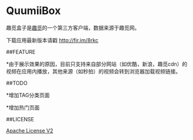 # QuumiiBox

趣觅盒子是[趣觅](http://www.quumii.com/videolist.php)的一个第三方客户端，数据来源于趣觅网。

下载应用最新版本请戳 http://fir.im/8rkc

##FEATURE

*由于展示效果的原因，目前只支持来自部分网站（如优酷，新浪，趣觅cdn）的视频在应用内播放，其他来源（如秒拍）的视频会转到浏览器加载视频链接。

##TODO

*增加TAG分类页面

*增加热门页面

##LICENSE

[Apache License V2](/LICENSE)
